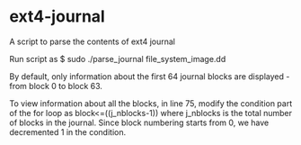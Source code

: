 # ext4-journal
A script to parse the contents of ext4 journal

Run script as 
$ sudo ./parse_journal file_system_image.dd

By default, only information about the first 64 journal blocks are displayed - from block 0 to block 63.

To view information about all the blocks, in line 75, modify the condition part of the for loop as
block<=$(($j_nblocks-1))
where j_nblocks is the total number of blocks in the journal. Since block numbering starts from 0, we have decremented 1 in the condition.
